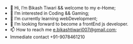 - 👋 Hi, I’m Bikash Tiwari && welcome to my e-Home;
- 👀 I’m interested in Coding && Gaming;
- 🌱 I’m currently learning webDevelopment;
- 💞️ I’m looking forward to become a frontEnd js developer. 
- 📫 How to reach me e.bikashtiwari007@gmail.com;
- Immediate contact +91-9078461210

<!---
Sri-Jarvis/Sri-Jarvis is a ✨ special ✨ repository because its `README.md` (this file) appears on your GitHub profile.
You can click the Preview link to take a look at your changes.
--->
